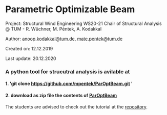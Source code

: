 
# Parametric Optimizable Beam

Project: Structural Wind Engineering WS20-21 
        Chair of Structural Analysis @ TUM - R. Wüchner, M. Péntek, A. Kodakkal
        
Author: anoop.kodakkal@tum.de, mate.pentek@tum.de

Created on:  12.12.2019

Last update: 20.12.2020

### A python tool for strucutral analysis is avilable at 

#### 1.  'git clone https://github.com/mpentek/ParOptBeam.git '

#### 2.  download as zip file the contents of [ParOptBeam](https://github.com/mpentek/ParOptBeam/archive/master.zip)

The students are advised to check out the tutorial at the [repository](https://github.com/mpentek/ParOptBeam/blob/master/introduction_to_par_opt_beam.ipynb).

